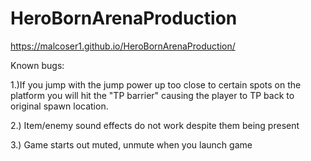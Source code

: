 # HeroBornArenaProduction
 
https://malcoser1.github.io/HeroBornArenaProduction/


Known bugs:

1.)If you jump with the jump power up too close to certain spots on the platform you will hit the "TP barrier" causing the player to TP back to original spawn location.

2.) Item/enemy sound effects do not work despite them being present 

3.) Game starts out muted, unmute when you launch game
